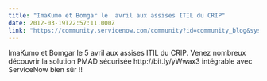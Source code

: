 ```yaml
---
title: "ImaKumo et Bomgar le  avril aux assises ITIL du CRIP"
date: 2012-03-19T22:57:11.000Z
link: "https://community.servicenow.com/community?id=community_blog&sys_id=4f7da269dbd0dbc01dcaf3231f961961"
---
```

<p>ImaKumo et Bomgar le 5 avril aux assises ITIL du CRIP. Venez nombreux découvrir la solution PMAD sécurisée http://bit.ly/yWwax3 intégrable avec ServiceNow bien sûr !!</p>